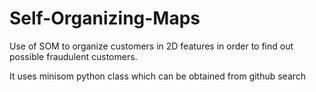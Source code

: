 # Self-Organizing-Maps
Use of SOM to organize customers in 2D features in order to find out possible fraudulent customers.

It uses minisom python class which can be obtained from github search
